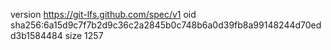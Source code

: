 version https://git-lfs.github.com/spec/v1
oid sha256:6a15d9c7f7b2d9c36c2a2845b0c748b6a0d39fb8a99148244d70edd3b1584484
size 1257
